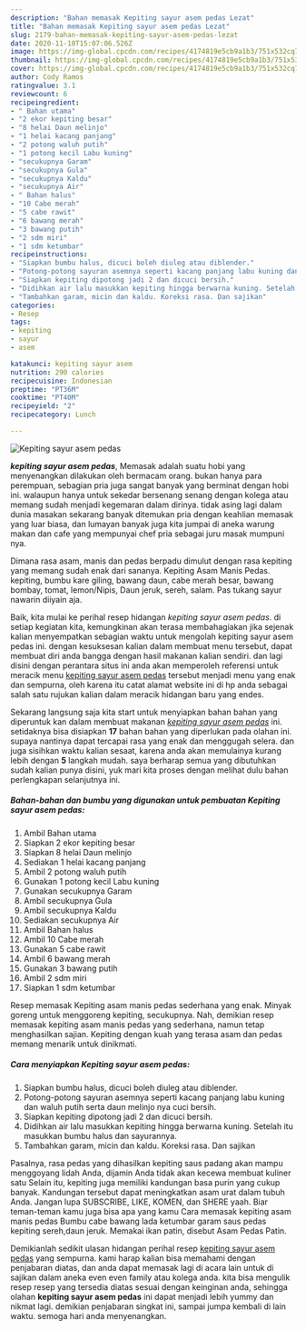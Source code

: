 ```yaml
---
description: "Bahan memasak Kepiting sayur asem pedas Lezat"
title: "Bahan memasak Kepiting sayur asem pedas Lezat"
slug: 2179-bahan-memasak-kepiting-sayur-asem-pedas-lezat
date: 2020-11-10T15:07:06.526Z
image: https://img-global.cpcdn.com/recipes/4174819e5cb9a1b3/751x532cq70/kepiting-sayur-asem-pedas-foto-resep-utama.jpg
thumbnail: https://img-global.cpcdn.com/recipes/4174819e5cb9a1b3/751x532cq70/kepiting-sayur-asem-pedas-foto-resep-utama.jpg
cover: https://img-global.cpcdn.com/recipes/4174819e5cb9a1b3/751x532cq70/kepiting-sayur-asem-pedas-foto-resep-utama.jpg
author: Cody Ramos
ratingvalue: 3.1
reviewcount: 6
recipeingredient:
- " Bahan utama"
- "2 ekor kepiting besar"
- "8 helai Daun melinjo"
- "1 helai kacang panjang"
- "2 potong waluh putih"
- "1 potong kecil Labu kuning"
- "secukupnya Garam"
- "secukupnya Gula"
- "secukupnya Kaldu"
- "secukupnya Air"
- " Bahan halus"
- "10 Cabe merah"
- "5 cabe rawit"
- "6 bawang merah"
- "3 bawang putih"
- "2 sdm miri"
- "1 sdm ketumbar"
recipeinstructions:
- "Siapkan bumbu halus, dicuci boleh diuleg atau diblender."
- "Potong-potong sayuran asemnya seperti kacang panjang labu kuning dan waluh putih serta daun melinjo nya cuci bersih."
- "Siapkan kepiting dipotong jadi 2 dan dicuci bersih."
- "Didihkan air lalu masukkan kepiting hingga berwarna kuning. Setelah itu masukkan bumbu halus dan sayurannya."
- "Tambahkan garam, micin dan kaldu. Koreksi rasa. Dan sajikan"
categories:
- Resep
tags:
- kepiting
- sayur
- asem

katakunci: kepiting sayur asem 
nutrition: 290 calories
recipecuisine: Indonesian
preptime: "PT36M"
cooktime: "PT40M"
recipeyield: "2"
recipecategory: Lunch

---
```



![Kepiting sayur asem pedas](https://img-global.cpcdn.com/recipes/4174819e5cb9a1b3/751x532cq70/kepiting-sayur-asem-pedas-foto-resep-utama.jpg)

<b><i>kepiting sayur asem pedas</i></b>, Memasak adalah suatu hobi yang menyenangkan dilakukan oleh bermacam orang. bukan hanya para perempuan, sebagian pria juga sangat banyak yang berminat dengan hobi ini. walaupun hanya untuk sekedar bersenang senang dengan kolega atau memang sudah menjadi kegemaran dalam dirinya. tidak asing lagi dalam dunia masakan sekarang banyak ditemukan pria dengan keahlian memasak yang luar biasa, dan lumayan banyak juga kita jumpai di aneka warung makan dan cafe yang mempunyai chef pria sebagai juru masak mumpuni nya.

Dimana rasa asam, manis dan pedas berpadu dimulut dengan rasa kepiting yang memang sudah enak dari sananya. Kepiting Asam Manis Pedas. kepiting, bumbu kare giling, bawang daun, cabe merah besar, bawang bombay, tomat, lemon/Nipis, Daun jeruk, sereh, salam. Pas tukang sayur nawarin diiyain aja.

Baik, kita mulai ke perihal resep hidangan <i>kepiting sayur asem pedas</i>. di setiap kegiatan kita, kemungkinan akan terasa membahagiakan jika sejenak kalian menyempatkan sebagian waktu untuk mengolah kepiting sayur asem pedas ini. dengan kesuksesan kalian dalam membuat menu tersebut, dapat membuat diri anda bangga dengan hasil makanan kalian sendiri. dan lagi disini dengan perantara situs ini anda akan memperoleh referensi untuk meracik menu <u>kepiting sayur asem pedas</u> tersebut menjadi menu yang enak dan sempurna, oleh karena itu catat alamat website ini di hp anda sebagai salah satu rujukan kalian dalam meracik hidangan baru yang endes.


Sekarang langsung saja kita start untuk menyiapkan bahan bahan yang diperuntuk kan dalam membuat makanan <u><i>kepiting sayur asem pedas</i></u> ini. setidaknya bisa disiapkan <b>17</b> bahan bahan yang diperlukan pada olahan ini. supaya nantinya dapat tercapai rasa yang enak dan menggugah selera. dan juga sisihkan waktu kalian sesaat, karena anda akan memulainya kurang lebih dengan <b>5</b> langkah mudah. saya berharap semua yang dibutuhkan sudah kalian punya disini, yuk mari kita proses dengan melihat dulu bahan perlengkapan selanjutnya ini.

<!--inarticleads1-->

##### Bahan-bahan dan bumbu yang digunakan untuk pembuatan Kepiting sayur asem pedas:

1. Ambil  Bahan utama
1. Siapkan 2 ekor kepiting besar
1. Siapkan 8 helai Daun melinjo
1. Sediakan 1 helai kacang panjang
1. Ambil 2 potong waluh putih
1. Gunakan 1 potong kecil Labu kuning
1. Gunakan secukupnya Garam
1. Ambil secukupnya Gula
1. Ambil secukupnya Kaldu
1. Sediakan secukupnya Air
1. Ambil  Bahan halus
1. Ambil 10 Cabe merah
1. Gunakan 5 cabe rawit
1. Ambil 6 bawang merah
1. Gunakan 3 bawang putih
1. Ambil 2 sdm miri
1. Siapkan 1 sdm ketumbar


Resep memasak Kepiting asam manis pedas sederhana yang enak. Minyak goreng untuk menggoreng kepiting, secukupnya. Nah, demikian resep memasak kepiting asam manis pedas yang sederhana, namun tetap menghasilkan sajian. Kepiting dengan kuah yang terasa asam dan pedas memang menarik untuk dinikmati. 

<!--inarticleads2-->

##### Cara menyiapkan Kepiting sayur asem pedas:

1. Siapkan bumbu halus, dicuci boleh diuleg atau diblender.
1. Potong-potong sayuran asemnya seperti kacang panjang labu kuning dan waluh putih serta daun melinjo nya cuci bersih.
1. Siapkan kepiting dipotong jadi 2 dan dicuci bersih.
1. Didihkan air lalu masukkan kepiting hingga berwarna kuning. Setelah itu masukkan bumbu halus dan sayurannya.
1. Tambahkan garam, micin dan kaldu. Koreksi rasa. Dan sajikan


Pasalnya, rasa pedas yang dihasilkan kepiting saus padang akan mampu menggoyang lidah Anda, dijamin Anda tidak akan kecewa membuat kuliner satu Selain itu, kepiting juga memiliki kandungan basa purin yang cukup banyak. Kandungan tersebut dapat meningkatkan asam urat dalam tubuh Anda. Jangan lupa SUBSCRIBE, LIKE, KOMEN, dan SHERE yaah. Biar teman-teman kamu juga bisa apa yang kamu Cara memasak kepiting asam manis pedas Bumbu cabe bawang lada ketumbar garam saus pedas kepiting sereh,daun jeruk. Memakai ikan patin, disebut Asam Pedas Patin. 

Demikianlah sedikit ulasan hidangan perihal resep <u>kepiting sayur asem pedas</u> yang sempurna. kami harap kalian bisa memahami dengan penjabaran diatas, dan anda dapat memasak lagi di acara lain untuk di sajikan dalam aneka even even family atau kolega anda. kita bisa mengulik resep resep yang tersedia diatas sesuai dengan keinginan anda, sehingga olahan <b>kepiting sayur asem pedas</b> ini dapat menjadi lebih yummy dan nikmat lagi. demikian penjabaran singkat ini, sampai jumpa kembali di lain waktu. semoga hari anda menyenangkan.
